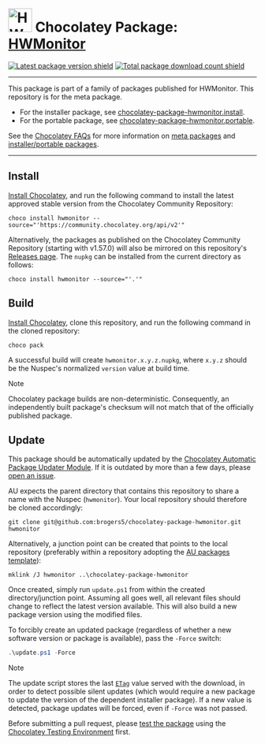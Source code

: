 <!--markdownlint-disable-next-line MD033 MD045 -->
# <img src="https://cdn.jsdelivr.net/gh/brogers5/chocolatey-package-hwmonitor@3c97c2c283fd8b4d53191d05b24320cf1d14eaf7/hwmonitor.png" width="48" height="48" alt="HWMonitor icon"/> Chocolatey Package: [HWMonitor](https://community.chocolatey.org/packages/hwmonitor)

[![Latest package version shield](https://img.shields.io/chocolatey/v/hwmonitor.svg)](https://community.chocolatey.org/packages/hwmonitor)
[![Total package download count shield](https://img.shields.io/chocolatey/dt/hwmonitor.svg)](https://community.chocolatey.org/packages/hwmonitor)

---

This package is part of a family of packages published for HWMonitor. This repository is for the meta package.

* For the installer package, see [chocolatey-package-hwmonitor.install](https://github.com/brogers5/chocolatey-package-hwmonitor.install).
* For the portable package, see [chocolatey-package-hwmonitor.portable](https://github.com/brogers5/chocolatey-package-hwmonitor.portable).

See the [Chocolatey FAQs](https://docs.chocolatey.org/en-us/faqs) for more information on [meta packages](https://docs.chocolatey.org/en-us/faqs/#what-is-the-difference-between-packages-no-suffix-as-compared-to-install-portable) and [installer/portable packages](https://docs.chocolatey.org/en-us/faqs#what-distinction-does-chocolatey-make-between-an-installable-and-a-portable-application).

---

## Install

[Install Chocolatey](https://chocolatey.org/install), and run the following command to install the latest approved stable version from the Chocolatey Community Repository:

```shell
choco install hwmonitor --source="'https://community.chocolatey.org/api/v2'"
```

Alternatively, the packages as published on the Chocolatey Community Repository (starting with v1.57.0) will also be mirrored on this repository's [Releases page](https://github.com/brogers5/chocolatey-package-hwmonitor/releases). The `nupkg` can be installed from the current directory as follows:

```shell
choco install hwmonitor --source="'.'"
```

## Build

[Install Chocolatey](https://chocolatey.org/install), clone this repository, and run the following command in the cloned repository:

```shell
choco pack
```

A successful build will create `hwmonitor.x.y.z.nupkg`, where `x.y.z` should be the Nuspec's normalized `version` value at build time.

>[!Note]
>Chocolatey package builds are non-deterministic. Consequently, an independently built package's checksum will not match that of the officially published package.

## Update

This package should be automatically updated by the [Chocolatey Automatic Package Updater Module](https://github.com/majkinetor/au). If it is outdated by more than a few days, please [open an issue](https://github.com/brogers5/chocolatey-package-hwmonitor/issues).

AU expects the parent directory that contains this repository to share a name with the Nuspec (`hwmonitor`). Your local repository should therefore be cloned accordingly:

```shell
git clone git@github.com:brogers5/chocolatey-package-hwmonitor.git hwmonitor
```

Alternatively, a junction point can be created that points to the local repository (preferably within a repository adopting the [AU packages template](https://github.com/majkinetor/au-packages-template)):

```shell
mklink /J hwmonitor ..\chocolatey-package-hwmonitor
```

Once created, simply run `update.ps1` from within the created directory/junction point. Assuming all goes well, all relevant files should change to reflect the latest version available. This will also build a new package version using the modified files.

To forcibly create an updated package (regardless of whether a new software version or package is available), pass the `-Force` switch:

```powershell
.\update.ps1 -Force
```

>[!Note]
>The update script stores the last [`ETag`](https://developer.mozilla.org/docs/Web/HTTP/Headers/ETag) value served with the download, in order to detect possible silent updates (which would require a new package to update the version of the dependent installer package). If a new value is detected, package updates will be forced, even if `-Force` was not passed.

Before submitting a pull request, please [test the package](https://docs.chocolatey.org/en-us/community-repository/moderation/package-verifier#steps-for-each-package) using the [Chocolatey Testing Environment](https://github.com/chocolatey-community/chocolatey-test-environment) first.
